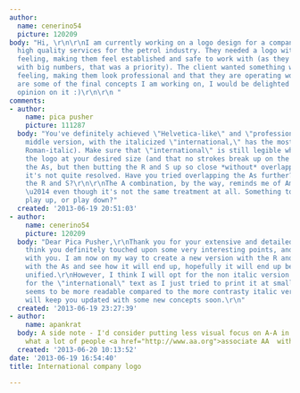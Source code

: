 ```yaml
---
author:
  name: cenerino54
  picture: 120209
body: "Hi, \r\n\r\nI am currently working on a logo design for a company that delivers
  high quality services for the petrol industry. They needed a logo with a modern
  feeling, making them feel established and safe to work with (as they are dealing
  with big numbers, that was a priority). The client wanted something with a helvetica-ish
  feeling, making them look professional and that they are operating worldwide.\r\n\r\nHere
  are some of the final concepts I am working on, I would be delighted to have your
  opinion on it :)\r\n\r\n "
comments:
- author:
    name: pica pusher
    picture: 111287
  body: "You've definitely achieved \"Helvetica-like\" and \"professional.\"\r\n\r\nThe
    middle version, with the italicized \"international,\" has the most contrast (big-small,
    Roman-italic). Make sure that \"international\" is still legible when you use
    the logo at your desired size (and that no strokes break up on the printer).\r\n\r\nOverlapping
    the As, but then butting the R and S up so close *without* overlapping seems like
    it's not quite resolved. Have you tried overlapping the As further? Overlapping
    the R and S?\r\n\r\nThe A combination, by the way, reminds me of American Airlines
    \u2014 even though it's not the same treatment at all. Something to think about,
    play up, or play down?"
  created: '2013-06-19 20:51:03'
- author:
    name: cenerino54
    picture: 120209
  body: "Dear Pica Pusher,\r\nThank you for your extensive and detailed reply.\r\n\r\nI
    think you definitely touched upon some very interesting points, and have to agree
    with you. I am now on my way to create a new version with the R and S overlapping
    with the As and see how it will end up, hopefully it will end up being even more
    unified.\r\nHowever, I think I will opt for the non italic version of the font
    for the \"international\" text as I just tried to print it at small size and it
    seems to be more readable compared to the more contrasty italic version.\r\n\r\nI
    will keep you updated with some new concepts soon.\r\n"
  created: '2013-06-19 23:27:39'
- author:
    name: apankrat
  body: A side note - I'd consider putting less visual focus on A-A in the light of
    what a lot of people <a href="http://www.aa.org">associate AA  with</a>.
  created: '2013-06-20 10:13:52'
date: '2013-06-19 16:54:40'
title: International company logo

---
```

